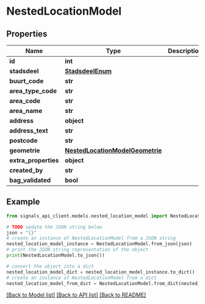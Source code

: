 # NestedLocationModel


## Properties

Name | Type | Description | Notes
------------ | ------------- | ------------- | -------------
**id** | **int** |  | [readonly] 
**stadsdeel** | [**StadsdeelEnum**](StadsdeelEnum.md) |  | [optional] 
**buurt_code** | **str** |  | [optional] 
**area_type_code** | **str** |  | [optional] 
**area_code** | **str** |  | [optional] 
**area_name** | **str** |  | [optional] 
**address** | **object** |  | [optional] 
**address_text** | **str** |  | [readonly] 
**postcode** | **str** |  | [readonly] 
**geometrie** | [**NestedLocationModelGeometrie**](NestedLocationModelGeometrie.md) |  | 
**extra_properties** | **object** |  | [optional] 
**created_by** | **str** |  | [readonly] 
**bag_validated** | **bool** |  | [readonly] 

## Example

```python
from signals_api_client.models.nested_location_model import NestedLocationModel

# TODO update the JSON string below
json = "{}"
# create an instance of NestedLocationModel from a JSON string
nested_location_model_instance = NestedLocationModel.from_json(json)
# print the JSON string representation of the object
print(NestedLocationModel.to_json())

# convert the object into a dict
nested_location_model_dict = nested_location_model_instance.to_dict()
# create an instance of NestedLocationModel from a dict
nested_location_model_from_dict = NestedLocationModel.from_dict(nested_location_model_dict)
```
[[Back to Model list]](../README.md#documentation-for-models) [[Back to API list]](../README.md#documentation-for-api-endpoints) [[Back to README]](../README.md)


